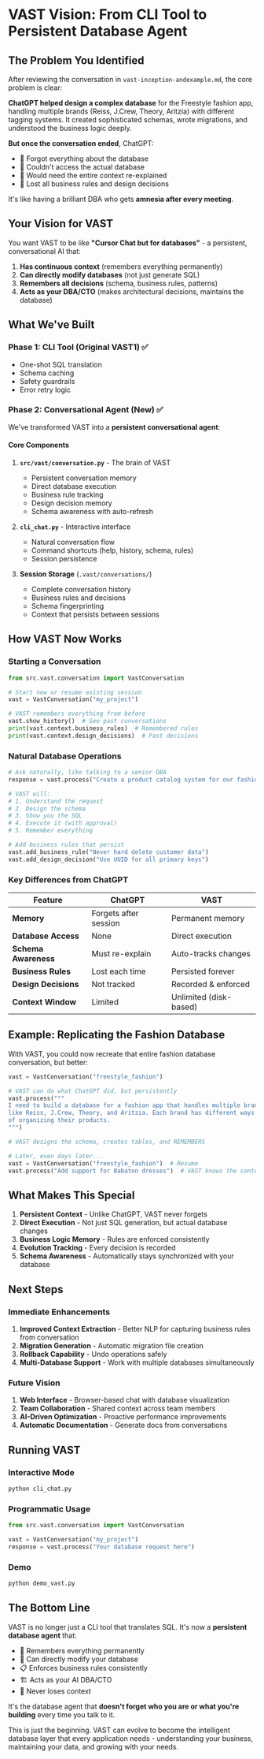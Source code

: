 # VAST Vision: From CLI Tool to Persistent Database Agent

## The Problem You Identified

After reviewing the conversation in `vast-inception-andexample.md`, the core problem is clear:

**ChatGPT helped design a complex database** for the Freestyle fashion app, handling multiple brands (Reiss, J.Crew, Theory, Aritzia) with different tagging systems. It created sophisticated schemas, wrote migrations, and understood the business logic deeply.

**But once the conversation ended**, ChatGPT:
- 🚫 Forgot everything about the database
- 🚫 Couldn't access the actual database
- 🚫 Would need the entire context re-explained
- 🚫 Lost all business rules and design decisions

It's like having a brilliant DBA who gets **amnesia after every meeting**.

## Your Vision for VAST

You want VAST to be like **"Cursor Chat but for databases"** - a persistent, conversational AI that:

1. **Has continuous context** (remembers everything permanently)
2. **Can directly modify databases** (not just generate SQL)
3. **Remembers all decisions** (schema, business rules, patterns)
4. **Acts as your DBA/CTO** (makes architectural decisions, maintains the database)

## What We've Built

### Phase 1: CLI Tool (Original VAST1) ✅
- One-shot SQL translation
- Schema caching
- Safety guardrails
- Error retry logic

### Phase 2: Conversational Agent (New) ✅

We've transformed VAST into a **persistent conversational agent**:

#### Core Components

1. **`src/vast/conversation.py`** - The brain of VAST
   - Persistent conversation memory
   - Direct database execution
   - Business rule tracking
   - Design decision memory
   - Schema awareness with auto-refresh

2. **`cli_chat.py`** - Interactive interface
   - Natural conversation flow
   - Command shortcuts (help, history, schema, rules)
   - Session persistence

3. **Session Storage** (`.vast/conversations/`)
   - Complete conversation history
   - Business rules and decisions
   - Schema fingerprinting
   - Context that persists between sessions

## How VAST Now Works

### Starting a Conversation
```python
from src.vast.conversation import VastConversation

# Start new or resume existing session
vast = VastConversation("my_project")

# VAST remembers everything from before
vast.show_history()  # See past conversations
print(vast.context.business_rules)  # Remembered rules
print(vast.context.design_decisions)  # Past decisions
```

### Natural Database Operations
```python
# Ask naturally, like talking to a senior DBA
response = vast.process("Create a product catalog system for our fashion app")

# VAST will:
# 1. Understand the request
# 2. Design the schema
# 3. Show you the SQL
# 4. Execute it (with approval)
# 5. Remember everything

# Add business rules that persist
vast.add_business_rule("Never hard delete customer data")
vast.add_design_decision("Use UUID for all primary keys")
```

### Key Differences from ChatGPT

| Feature | ChatGPT | VAST |
|---------|---------|------|
| **Memory** | Forgets after session | Permanent memory |
| **Database Access** | None | Direct execution |
| **Schema Awareness** | Must re-explain | Auto-tracks changes |
| **Business Rules** | Lost each time | Persisted forever |
| **Design Decisions** | Not tracked | Recorded & enforced |
| **Context Window** | Limited | Unlimited (disk-based) |

## Example: Replicating the Fashion Database

With VAST, you could now recreate that entire fashion database conversation, but better:

```python
vast = VastConversation("freestyle_fashion")

# VAST can do what ChatGPT did, but persistently
vast.process("""
I need to build a database for a fashion app that handles multiple brands
like Reiss, J.Crew, Theory, and Aritzia. Each brand has different ways
of organizing their products.
""")

# VAST designs the schema, creates tables, and REMEMBERS

# Later, even days later...
vast = VastConversation("freestyle_fashion")  # Resume
vast.process("Add support for Babaton dresses")  # VAST knows the context!
```

## What Makes This Special

1. **Persistent Context** - Unlike ChatGPT, VAST never forgets
2. **Direct Execution** - Not just SQL generation, but actual database changes
3. **Business Logic Memory** - Rules are enforced consistently
4. **Evolution Tracking** - Every decision is recorded
5. **Schema Awareness** - Automatically stays synchronized with your database

## Next Steps

### Immediate Enhancements
1. **Improved Context Extraction** - Better NLP for capturing business rules from conversation
2. **Migration Generation** - Automatic migration file creation
3. **Rollback Capability** - Undo operations safely
4. **Multi-Database Support** - Work with multiple databases simultaneously

### Future Vision
1. **Web Interface** - Browser-based chat with database visualization
2. **Team Collaboration** - Shared context across team members
3. **AI-Driven Optimization** - Proactive performance improvements
4. **Automatic Documentation** - Generate docs from conversations

## Running VAST

### Interactive Mode
```bash
python cli_chat.py
```

### Programmatic Usage
```python
from src.vast.conversation import VastConversation

vast = VastConversation("my_project")
response = vast.process("Your database request here")
```

### Demo
```bash
python demo_vast.py
```

## The Bottom Line

VAST is no longer just a CLI tool that translates SQL. It's now a **persistent database agent** that:
- 🧠 Remembers everything permanently
- 🔧 Can directly modify your database
- 📋 Enforces business rules consistently
- 🏗️ Acts as your AI DBA/CTO
- 💾 Never loses context

It's the database agent that **doesn't forget who you are or what you're building** every time you talk to it.

This is just the beginning. VAST can evolve to become the intelligent database layer that every application needs - understanding your business, maintaining your data, and growing with your needs.
